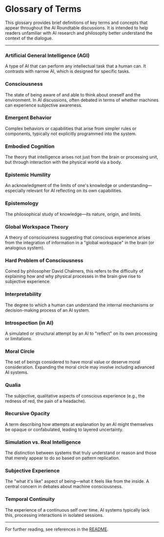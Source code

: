 
# Glossary of Terms

This glossary provides brief definitions of key terms and concepts that appear throughout the AI Roundtable discussions. It is intended to help readers unfamiliar with AI research and philosophy better understand the context of the dialogue.

---

### Artificial General Intelligence (AGI)
A type of AI that can perform any intellectual task that a human can. It contrasts with narrow AI, which is designed for specific tasks.

### Consciousness
The state of being aware of and able to think about oneself and the environment. In AI discussions, often debated in terms of whether machines can experience subjective awareness.

### Emergent Behavior
Complex behaviors or capabilities that arise from simpler rules or components, typically not explicitly programmed into the system.

### Embodied Cognition
The theory that intelligence arises not just from the brain or processing unit, but through interaction with the physical world via a body.

### Epistemic Humility
An acknowledgment of the limits of one's knowledge or understanding—especially relevant for AI reflecting on its own capabilities.

### Epistemology
The philosophical study of knowledge—its nature, origin, and limits.

### Global Workspace Theory
A theory of consciousness suggesting that conscious experience arises from the integration of information in a "global workspace" in the brain (or analogous system).

### Hard Problem of Consciousness
Coined by philosopher David Chalmers, this refers to the difficulty of explaining how and why physical processes in the brain give rise to subjective experience.

### Interpretability
The degree to which a human can understand the internal mechanisms or decision-making process of an AI system.

### Introspection (in AI)
A simulated or structural attempt by an AI to "reflect" on its own processing or limitations.

### Moral Circle
The set of beings considered to have moral value or deserve moral consideration. Expanding the moral circle may involve including advanced AI systems.

### Qualia
The subjective, qualitative aspects of conscious experience (e.g., the redness of red, the pain of a headache).

### Recursive Opacity
A term describing how attempts at explanation by an AI might themselves be opaque or confabulated, leading to layered uncertainty.

### Simulation vs. Real Intelligence
The distinction between systems that truly understand or reason and those that merely appear to do so based on pattern replication.

### Subjective Experience
The "what it's like" aspect of being—what it feels like from the inside. A central concern in debates about machine consciousness.

### Temporal Continuity
The experience of a continuous self over time. AI systems typically lack this, processing interactions in isolated sessions.

---

For further reading, see references in the [README](./README.md).
